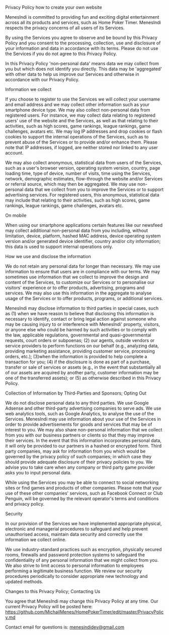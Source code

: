 Privacy Policy
how to create your own website

MenesIndi is committed to providing fun and exciting digital entertainment across all its products and services, such as Home Poker Timer. MenesIndi respects the privacy concerns of all users of its Services. 

By using the Services you agree to observe and be bound by this Privacy Policy and you consent to the processing, collection, use and disclosure of your information and data in accordance with its terms. Please do not use the Services if you do not agree to this Privacy Policy. 

In this Privacy Policy 'non-personal data' means data we may collect from you but which does not identify you directly. This data may be 'aggregated' with other data to help us improve our Services and otherwise in accordance with our Privacy Policy. 


Information we collect

If you choose to register to use the Services we will collect your username and email address and we may collect other information such as your smartphone device type. We may also collect non-personal data from registered users. For instance, we may collect data relating to registered users' use of the website and the Services, as well as that relating to their activities, such as high scores, game rankings, league rankings, game challenges, avatars etc. We may log IP addresses and drop cookies or flash cookies to support the internal operations of the Services, such as to prevent abuse of the Services or to provide and/or enhance them. Please note that IP addresses, if logged, are neither stored nor linked to any user account. 

We may also collect anonymous, statistical data from users of the Services, such as a user's browser version, operating system version, country, page loading time, type of device, number of visits, time using the Services, network, demographic estimates, flow-through the website and/or Services or referral source, which may then be aggregated. We may use non-personal data that we collect from you to improve the Services or to support advertising services. For registered users, this anonymous, statistical data may include that relating to their activities, such as high scores, game rankings, league rankings, game challenges, avatars etc. 


On mobile

When using our smartphone applications certain features like our newsfeed may collect additional non-personal data from you including, without limitation, device, platform, hashed MAC address, device operating system version and/or generated device identifier, country and/or city information; this data is used to support internal operations only. 


How we use and disclose the information

We do not retain any personal data for longer than necessary. We may use information to ensure that users are in compliance with our terms. We may sometimes use information that we collect to improve the design and content of the Services, to customize our Services or to personalise our visitors' experience or to offer products, advertising, programs and services. We may also use this information in the aggregate to analyse usage of the Services or to offer products, programs, or additional services.

MenesIndi may disclose information to third parties in special cases, such as (1) when we have reason to believe that disclosing this information is necessary to identify, contact or bring legal action against someone who may be causing injury to or interference with MenesIndi' property, visitors, or anyone else who could be harmed by such activities or to comply with the law, applicable regulations, governmental and quasi-governmental requests, court orders or subpoenas; (2) our agents, outside vendors or service providers to perform functions on our behalf (e.g., analyzing data, providing marketing assistance, providing customer service, processing orders, etc.); (3)when the information is provided to help complete a transaction for you; (4) if the disclosure is done as part of a purchase, transfer or sale of services or assets (e.g., in the event that substantially all of our assets are acquired by another party, customer information may be one of the transferred assets); or (5) as otherwise described in this Privacy Policy.


Collection of Information by Third-Parties and Sponsors; Opting Out

We do not disclose personal data to any third parties. We use Google Adsense and other third-party advertising companies to serve ads. We use web analytics tools, such as Google Analytics, to analyse the use of the Services. MenesIndi may use information about your use of the Services in order to provide advertisements for goods and services that may be of interest to you. We may also share non-personal information that we collect from you with our business partners or clients so that they may improve their services. In the event that this information incorporates personal data, it will only be provided to our partners in a hashed or encrypted form. Third party companies, may ask for information from you which would be governed by the privacy policy of such companies; in which case they should provide adequate disclosure of their privacy policies to you. We advise you to take care when any company or third party game provider asks you to input personal data. 

While using the Services you may be able to connect to social networking sites or find games and products of other companies. Please note that your use of these other companies' services, such as Facebook Connect or Club Penguin, will be governed by the relevant operator's terms and conditions and privacy policy. 


Security 

In our provision of the Services we have implemented appropriate physical, electronic and managerial procedures to safeguard and help prevent unauthorised access, maintain data security and correctly use the information we collect online. 

We use industry-standard practices such as encryption, physically secured rooms, firewalls and password protection systems to safeguard the confidentiality of any personal information that we might collect from you. We also strive to limit access to personal information to employees performing a legitimate business function. We review our security procedures periodically to consider appropriate new technology and updated methods. 

Changes to this Privacy Policy; Contacting Us

You agree that MenesIndi may change this Privacy Policy at any time. Our current Privacy Policy will be posted here: https://github.com/MichailMenes/HomePokerTimer/edit/master/PrivacyPolicy.md  

Contact email for questions is: menesindidev@gmail.com
